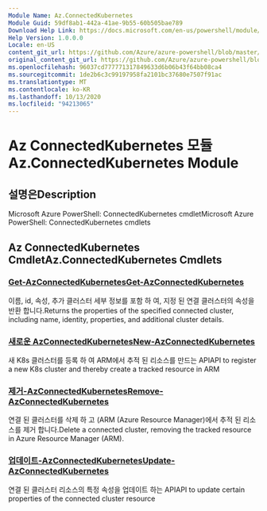 ```yaml
---
Module Name: Az.ConnectedKubernetes
Module Guid: 59df8ab1-442a-41ae-9b55-60b505bae789
Download Help Link: https://docs.microsoft.com/en-us/powershell/module/az.connectedkubernetes
Help Version: 1.0.0.0
Locale: en-US
content_git_url: https://github.com/Azure/azure-powershell/blob/master/src/ConnectedKubernetes/help/Az.ConnectedKubernetes.md
original_content_git_url: https://github.com/Azure/azure-powershell/blob/master/src/ConnectedKubernetes/help/Az.ConnectedKubernetes.md
ms.openlocfilehash: 96037cd777771317849633d6b06b43f64bb08ca4
ms.sourcegitcommit: 1de2b6c3c99197958fa2101bc37680e7507f91ac
ms.translationtype: MT
ms.contentlocale: ko-KR
ms.lasthandoff: 10/13/2020
ms.locfileid: "94213065"
---
```

# <span data-ttu-id="cd471-101">Az ConnectedKubernetes 모듈</span><span class="sxs-lookup"><span data-stu-id="cd471-101">Az.ConnectedKubernetes Module</span></span>
## <span data-ttu-id="cd471-102">설명은</span><span class="sxs-lookup"><span data-stu-id="cd471-102">Description</span></span>
<span data-ttu-id="cd471-103">Microsoft Azure PowerShell: ConnectedKubernetes cmdlet</span><span class="sxs-lookup"><span data-stu-id="cd471-103">Microsoft Azure PowerShell: ConnectedKubernetes cmdlets</span></span>

## <span data-ttu-id="cd471-104">Az ConnectedKubernetes Cmdlet</span><span class="sxs-lookup"><span data-stu-id="cd471-104">Az.ConnectedKubernetes Cmdlets</span></span>
### [<span data-ttu-id="cd471-105">Get-AzConnectedKubernetes</span><span class="sxs-lookup"><span data-stu-id="cd471-105">Get-AzConnectedKubernetes</span></span>](Get-AzConnectedKubernetes.md)
<span data-ttu-id="cd471-106">이름, id, 속성, 추가 클러스터 세부 정보를 포함 하 여, 지정 된 연결 클러스터의 속성을 반환 합니다.</span><span class="sxs-lookup"><span data-stu-id="cd471-106">Returns the properties of the specified connected cluster, including name, identity, properties, and additional cluster details.</span></span>

### [<span data-ttu-id="cd471-107">새로운 AzConnectedKubernetes</span><span class="sxs-lookup"><span data-stu-id="cd471-107">New-AzConnectedKubernetes</span></span>](New-AzConnectedKubernetes.md)
<span data-ttu-id="cd471-108">새 K8s 클러스터를 등록 하 여 ARM에서 추적 된 리소스를 만드는 API</span><span class="sxs-lookup"><span data-stu-id="cd471-108">API to register a new K8s cluster and thereby create a tracked resource in ARM</span></span>

### [<span data-ttu-id="cd471-109">제거-AzConnectedKubernetes</span><span class="sxs-lookup"><span data-stu-id="cd471-109">Remove-AzConnectedKubernetes</span></span>](Remove-AzConnectedKubernetes.md)
<span data-ttu-id="cd471-110">연결 된 클러스터를 삭제 하 고 (ARM (Azure Resource Manager)에서 추적 된 리소스를 제거 합니다.</span><span class="sxs-lookup"><span data-stu-id="cd471-110">Delete a connected cluster, removing the tracked resource in Azure Resource Manager (ARM).</span></span>

### [<span data-ttu-id="cd471-111">업데이트-AzConnectedKubernetes</span><span class="sxs-lookup"><span data-stu-id="cd471-111">Update-AzConnectedKubernetes</span></span>](Update-AzConnectedKubernetes.md)
<span data-ttu-id="cd471-112">연결 된 클러스터 리소스의 특정 속성을 업데이트 하는 API</span><span class="sxs-lookup"><span data-stu-id="cd471-112">API to update certain properties of the connected cluster resource</span></span>

